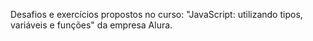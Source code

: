 Desafios e exercícios propostos no curso: "JavaScript: utilizando tipos, variáveis e funções" da empresa Alura.
